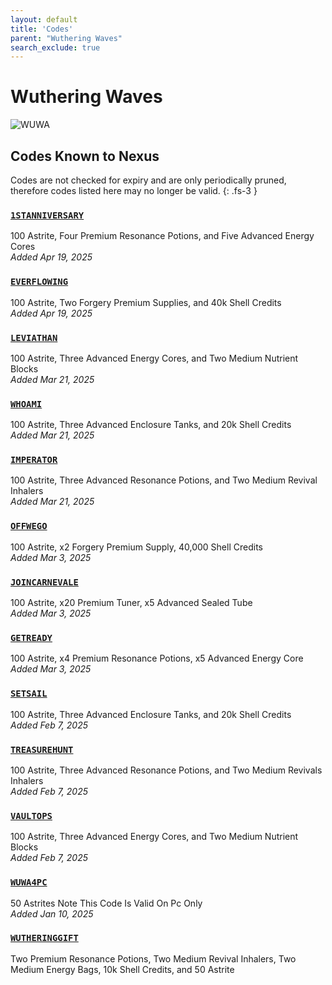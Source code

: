```yaml
---
layout: default
title: 'Codes'
parent: "Wuthering Waves"
search_exclude: true
---
```


# Wuthering Waves

![WUWA](https://cdn.discordapp.com/emojis/1323743251664212030.png)

## Codes Known to Nexus

Codes are not checked for expiry and are only periodically pruned, therefore codes listed here may no longer be valid.
{: .fs-3 }

### [`1STANNIVERSARY`](https://nexus-codes.app/copy/?code=1STANNIVERSARY)

100 Astrite, Four Premium Resonance Potions, and Five Advanced Energy Cores<br />*Added Apr 19, 2025*

### [`EVERFLOWING`](https://nexus-codes.app/copy/?code=EVERFLOWING)

100 Astrite, Two Forgery Premium Supplies, and 40k Shell Credits<br />*Added Apr 19, 2025*

### [`LEVIATHAN`](https://nexus-codes.app/copy/?code=LEVIATHAN)

100 Astrite, Three Advanced Energy Cores, and Two Medium Nutrient Blocks<br />*Added Mar 21, 2025*

### [`WHOAMI`](https://nexus-codes.app/copy/?code=WHOAMI)

100 Astrite, Three Advanced Enclosure Tanks, and 20k Shell Credits<br />*Added Mar 21, 2025*

### [`IMPERATOR`](https://nexus-codes.app/copy/?code=IMPERATOR)

100 Astrite, Three Advanced Resonance Potions, and Two Medium Revival Inhalers<br />*Added Mar 21, 2025*

### [`OFFWEGO`](https://nexus-codes.app/copy/?code=OFFWEGO)

100 Astrite, x2 Forgery Premium Supply, 40,000 Shell Credits<br />*Added Mar 3, 2025*

### [`JOINCARNEVALE`](https://nexus-codes.app/copy/?code=JOINCARNEVALE)

100 Astrite, x20 Premium Tuner, x5 Advanced Sealed Tube<br />*Added Mar 3, 2025*

### [`GETREADY`](https://nexus-codes.app/copy/?code=GETREADY)

100 Astrite, x4 Premium Resonance Potions, x5 Advanced Energy Core<br />*Added Mar 3, 2025*

### [`SETSAIL`](https://nexus-codes.app/copy/?code=SETSAIL)

100 Astrite, Three Advanced Enclosure Tanks, and 20k Shell Credits<br />*Added Feb 7, 2025*

### [`TREASUREHUNT`](https://nexus-codes.app/copy/?code=TREASUREHUNT)

100 Astrite, Three Advanced Resonance Potions, and Two Medium Revivals Inhalers<br />*Added Feb 7, 2025*

### [`VAULTOPS`](https://nexus-codes.app/copy/?code=VAULTOPS)

100 Astrite, Three Advanced Energy Cores, and Two Medium Nutrient Blocks<br />*Added Feb 7, 2025*

### [`WUWA4PC`](https://nexus-codes.app/copy/?code=WUWA4PC)

50 Astrites   Note  This Code Is Valid On Pc Only<br />*Added Jan 10, 2025*

### [`WUTHERINGGIFT`](https://nexus-codes.app/copy/?code=WUTHERINGGIFT)

Two Premium Resonance Potions, Two Medium Revival Inhalers, Two Medium Energy Bags, 10k Shell Credits, and 50 Astrite<br />